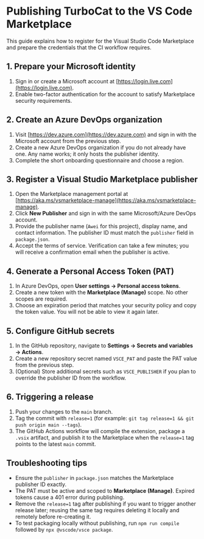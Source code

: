 # Publishing TurboCat to the VS Code Marketplace

This guide explains how to register for the Visual Studio Code Marketplace and prepare the credentials that the CI workflow requires.

## 1. Prepare your Microsoft identity
1. Sign in or create a Microsoft account at [https://login.live.com](https://login.live.com).
2. Enable two-factor authentication for the account to satisfy Marketplace security requirements.

## 2. Create an Azure DevOps organization
1. Visit [https://dev.azure.com](https://dev.azure.com) and sign in with the Microsoft account from the previous step.
2. Create a new Azure DevOps organization if you do not already have one. Any name works; it only hosts the publisher identity.
3. Complete the short onboarding questionnaire and choose a region.

## 3. Register a Visual Studio Marketplace publisher
1. Open the Marketplace management portal at [https://aka.ms/vsmarketplace-manage](https://aka.ms/vsmarketplace-manage).
2. Click **New Publisher** and sign in with the same Microsoft/Azure DevOps account.
3. Provide the publisher name (`Awei` for this project), display name, and contact information. The publisher ID must match the `publisher` field in `package.json`.
4. Accept the terms of service. Verification can take a few minutes; you will receive a confirmation email when the publisher is active.

## 4. Generate a Personal Access Token (PAT)
1. In Azure DevOps, open **User settings → Personal access tokens**.
2. Create a new token with the **Marketplace (Manage)** scope. No other scopes are required.
3. Choose an expiration period that matches your security policy and copy the token value. You will not be able to view it again later.

## 5. Configure GitHub secrets
1. In the GitHub repository, navigate to **Settings → Secrets and variables → Actions**.
2. Create a new repository secret named `VSCE_PAT` and paste the PAT value from the previous step.
3. (Optional) Store additional secrets such as `VSCE_PUBLISHER` if you plan to override the publisher ID from the workflow.

## 6. Triggering a release
1. Push your changes to the `main` branch.
2. Tag the commit with `release=1` (for example: `git tag release=1 && git push origin main --tags`).
3. The GitHub Actions workflow will compile the extension, package a `.vsix` artifact, and publish it to the Marketplace when the `release=1` tag points to the latest `main` commit.

## Troubleshooting tips
- Ensure the `publisher` in `package.json` matches the Marketplace publisher ID exactly.
- The PAT must be active and scoped to **Marketplace (Manage)**. Expired tokens cause a 401 error during publishing.
- Remove the `release=1` tag after publishing if you want to trigger another release later; reusing the same tag requires deleting it locally and remotely before re-creating it.
- To test packaging locally without publishing, run `npm run compile` followed by `npx @vscode/vsce package`.
